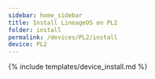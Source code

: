 ```yaml
---
sidebar: home_sidebar
title: Install LineageOS on PL2
folder: install
permalink: /devices/PL2/install
device: PL2
---
```

{% include templates/device_install.md %}
